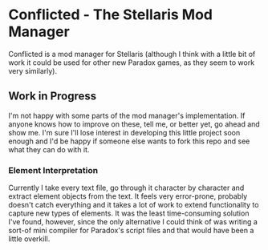 # Conflicted - The Stellaris Mod Manager
Conflicted is a mod manager for Stellaris (although I think with a little bit of work it could be used for other new Paradox games, as they seem to work very similarly).

## Work in Progress
I'm not happy with some parts of the mod manager's implementation. If anyone knows how to improve on these, tell me, or better yet, go ahead and show me. I'm sure I'll lose interest in developing this little project soon enough and I'd be happy if someone else wants to fork this repo and see what they can do with it.

### Element Interpretation
Currently I take every text file, go through it character by character and extract element objects from the text. It feels very error-prone, probably doesn't catch everything and it takes a lot of work to extend functionality to capture new types of elements. It was the least time-consuming solution I've found, however, since the only alternative I could think of was writing a sort-of mini compiler for Paradox's script files and that would have been a little overkill.